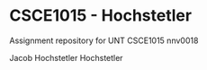 # CSCE1015 - Hochstetler
Assignment repository for UNT CSCE1015
nnv0018

Jacob Hochstetler
Hochstetler
